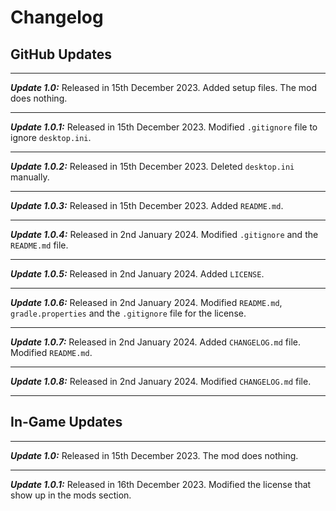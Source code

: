 # Changelog

## GitHub Updates

***

***Update 1.0:*** Released in 15th December 2023. Added setup files. The mod does nothing.

***

***Update 1.0.1:*** Released in 15th December 2023. Modified `.gitignore` file to ignore `desktop.ini`.

***

***Update 1.0.2:*** Released in 15th December 2023. Deleted `desktop.ini` manually.

***

***Update 1.0.3:*** Released in 15th December 2023. Added `README.md`.

***

***Update 1.0.4:*** Released in 2nd January 2024. Modified `.gitignore` and the `README.md` file.

***

***Update 1.0.5:*** Released in 2nd January 2024. Added `LICENSE`.

***

***Update 1.0.6:*** Released in 2nd January 2024. Modified `README.md`, `gradle.properties` and the `.gitignore` file for the license.


***

***Update 1.0.7:*** Released in 2nd January 2024. Added `CHANGELOG.md` file. Modified `README.md`.

***

***Update 1.0.8:*** Released in 2nd January 2024. Modified `CHANGELOG.md` file.

***

## In-Game Updates

***

***Update 1.0:*** Released in 15th December 2023. The mod does nothing.

***

***Update 1.0.1:*** Released in 16th December 2023. Modified the license that show up in the mods section.
